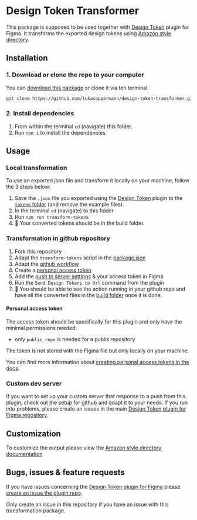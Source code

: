 # Design Token Transformer

This package is supposed to be used together with [Design Token](https://github.com/lukasoppermann/design-tokens) plugin for Figma.
It transforms the exported design tokens using [Amazon style directory](https://amzn.github.io/style-dictionary/#/).

## Installation
### 1. Download or clone the repo to your computer
You can [download this package](https://github.com/lukasoppermann/design-token-transformer/archive/master.zip) or clone it via teh terminal.

``` Bash
git clone https://github.com/lukasoppermann/design-token-transformer.git
```
### 2. Install dependencies
1. From within the terminal `cd` (navigate) this folder.
2. Run `npm i` to install the dependencies

## Usage
### Local transformation
To use an exported json file and transform it locally on your machine, follow the 3 steps below:

1. Save the `.json` file you exported using the [Design Token](https://github.com/lukasoppermann/design-tokens) plugin to the [`tokens` folder](./tokens/) (and remove the example files).
2. In the terminal `cd` (navigate) to this folder
3. Run `npm run transform-tokens`
4. 🎉 Your converted tokens should be in the build folder.

### Transformation in github repository
1. Fork this repository
2. Adapt the `transform-tokens` script in the [package.json](./package.json)
3. Adapt the [github workflow](.github/workflows/transform-tokens.yml)
4. Create a [personal access token](#personal-access-token)
5. Add the [push to server settings](https://github.com/lukasoppermann/design-tokens/#push-to-server) & your access token in Figma
5. Run the `Send Design Tokens to Url` command from the plugin
6. 🎉 You should be able to see the action running in your github repo and have all the converted files in the [build folder](./build) once it is done.

#### Personal access token
The access token should be specifically for this plugin and only have the minimal permissions needed:
- only `public_repo` is needed for a publis repository

The token is not stored with the Figma file but only locally on your machine.

You can find more information about [creating personal access tokens in the docs](https://docs.github.com/en/free-pro-team@latest/github/authenticating-to-github/creating-a-personal-access-token).

### Custom dev server 
If you want to set up your custom server that response to a push from this plugin, check out the setup for github and adapt it to your needs.
If you run into problems, please create an issues in the main [Design Token plugin for Figma repository](https://github.com/lukasoppermann/design-tokens/issues/new).

## Customization
To customize the output please view the [Amazon style directory documentation](https://amzn.github.io/style-dictionary/#/config)

## Bugs, issues & feature requests
If you have issues concerning the [Design Token plugin for Figma](https://github.com/lukasoppermann/design-tokens) please [create an issue the plugin repo](https://github.com/lukasoppermann/design-tokens/issues/new). 

Only create an issue in this repository if you have an issue with this transformation package.
